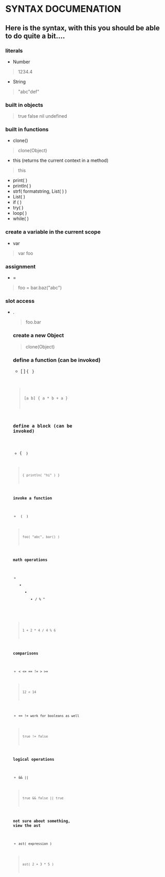 # SYNTAX DOCUMENATION

## Here is the syntax, with this you should be able to do quite a bit....

### literals
* Number
>    1234.4
* String
>    "abc\"def"

### built in objects
>    true
>    false
>    nil
>    undefined

### built in functions
* clone(<parent>)
>    clone(Object)
* this (returns the current context in a method)
>    this
* print( <values> )
* println( <values> )
* strf( formatstring, List( <args> ) )
* List( <values> )
* if ( <cond> <true> <false> )
* try( <cond> <finally> )
* loop( <list> <func> )
* while( <cond> <block> )

### create a variable in the current scope
* var <name>
>    var foo

### assignment
* <name> = <value>
>    foo = bar.baz("abc")

### slot access
* <object>.<slot>
> foo.bar

### create a new Object
> clone(Object)

### define a function (can be invoked)
* [ <params> ] { <code> }
> [a b] { a * b + a }

### define a block (can be invoked)
* { <code> }
> { println( "hi" ) }

### invoke a function
* <obj> ( <args> )
> foo( "abc", bar() )

### math operations
* + - * / % ^
> 1 + 2 * 4 / 4 % 6

### comparisons
* < <= == != > >=
> 12 < 14
* == != work for booleans as well
> true != false

### logical operations
* && ||
> true && false || true

### not sure about something, view the ast
* ast( expression )
> ast( 2 + 3 * 5 )


